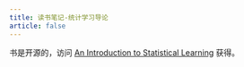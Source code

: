 ```yaml
---
title: 读书笔记-统计学习导论
article: false
---
```


书是开源的，访问 [An Introduction to Statistical Learning](https://www.statlearning.com/) 获得。